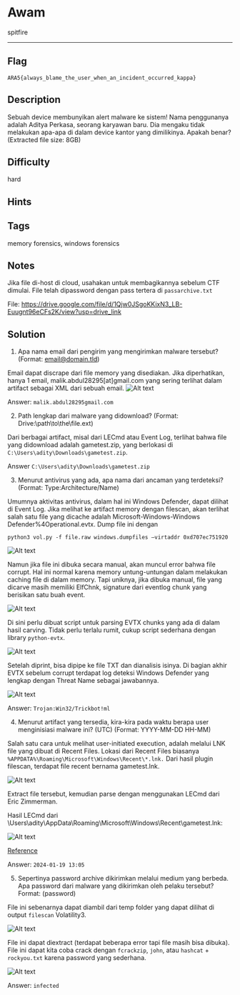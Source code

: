 # Awam

spitfire

---

## Flag

```
ARA5{always_blame_the_user_when_an_incident_occurred_kappa}
```


## Description
Sebuah device membunyikan alert malware ke sistem! Nama penggunanya adalah Aditya Perkasa, seorang karyawan baru. Dia mengaku tidak melakukan apa-apa di dalam device kantor yang dimilikinya. Apakah benar? (Extracted file size: 8GB)

## Difficulty
hard

## Hints

## Tags
memory forensics, windows forensics

## Notes
Jika file di-host di cloud, usahakan untuk membagikannya sebelum CTF dimulai. File telah dipassword dengan pass tertera di `passarchive.txt`

File: https://drive.google.com/file/d/1Qjw0JSgoKKixN3_LB-Euugnt96eCFs2K/view?usp=drive_link

## Solution
1. Apa nama email dari pengirim yang mengirimkan malware tersebut?
(Format: email@domain.tld)

Email dapat discrape dari file memory yang disediakan. Jika diperhatikan, hanya 1 email, malik.abdul28295[at]gmail.com yang sering terlihat dalam artifact sebagai XML dari sebuah email.
![Alt text](image.png)

Answer: `malik.abdul28295gmail.com`

2. Path lengkap dari malware yang didownload? (Format: Drive:\path\to\the\file.ext)

Dari berbagai artifact, misal dari LECmd atau Event Log, terlihat bahwa file yang didownload adalah gametest.zip, yang berlokasi di `C:\Users\adity\Downloads\gametest.zip`.

Answer `C:\Users\adity\Downloads\gametest.zip`

3. Menurut antivirus yang ada, apa nama dari ancaman yang terdeteksi? (Format: Type:Architecture/Name)

Umumnya aktivitas antivirus, dalam hal ini Windows Defender, dapat dilihat di Event Log. Jika melihat ke artifact memory dengan filescan, akan terlihat salah satu file yang dicache adalah Microsoft-Windows-Windows Defender%4Operational.evtx. Dump file ini dengan

`python3 vol.py -f file.raw windows.dumpfiles –virtaddr 0xd707ec751920`

![Alt text](image-1.png)

Namun jika file ini dibuka secara manual, akan muncul error bahwa file corrupt. Hal ini normal karena memory untung-untungan dalam melakukan caching file di dalam memory. Tapi uniknya, jika dibuka manual, file yang dicarve masih memiliki ElfChnk, signature dari eventlog chunk yang berisikan satu buah event.

![Alt text](image-2.png)

Di sini perlu dibuat script untuk parsing EVTX chunks yang ada di dalam hasil carving.
Tidak perlu terlalu rumit, cukup script sederhana dengan library `python-evtx`.

![Alt text](image-3.png)

Setelah diprint, bisa dipipe ke file TXT dan dianalisis isinya.
Di bagian akhir EVTX sebelum corrupt terdapat log deteksi Windows Defender yang lengkap dengan Threat Name sebagai jawabannya.

![Alt text](image-4.png)

Answer: `Trojan:Win32/Trickbot!ml`

4. Menurut artifact yang tersedia, kira-kira pada waktu berapa user menginisiasi malware ini? (UTC) (Format: YYYY-MM-DD HH-MM)

Salah satu cara untuk melihat user-initiated execution, adalah melalui LNK file yang dibuat di Recent Files.
Lokasi dari Recent Files biasanya `%APPDATA%\Roaming\Microsoft\Windows\Recent\*.lnk.`
Dari hasil plugin filescan, terdapat file recent bernama gametest.lnk.

![Alt text](image-5.png)

Extract file tersebut, kemudian parse dengan menggunakan LECmd dari Eric Zimmerman.

Hasil LECmd dari \Users\adity\AppData\Roaming\Microsoft\Windows\Recent\gametest.lnk:

![Alt text](image-6.png)

[Reference](https://www.thedfirspot.com/post/a-lnk-to-the-past-utilizing-lnk-files-for-your-investigations)

Answer: `2024-01-19 13:05`

5. Sepertinya password archive dikirimkan melalui medium yang berbeda. Apa password dari malware yang dikirimkan oleh pelaku tersebut? Format: (password)

File ini sebenarnya dapat diambil dari temp folder yang dapat dilihat di output `filescan` Volatility3.

![Alt text](image-7.png)

File ini dapat diextract (terdapat beberapa error tapi file masih bisa dibuka). File ini dapat kita coba crack dengan `fcrackzip`, `john`, atau `hashcat` + `rockyou.txt` karena password yang sederhana.

![Alt text](image-8.png)

Answer: `infected`